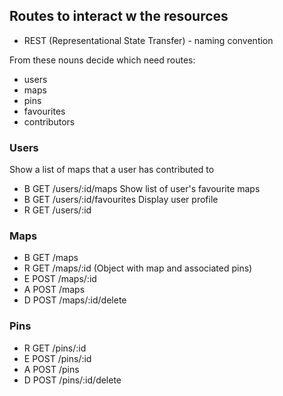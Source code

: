 ## Routes to interact w the resources
* REST (Representational State Transfer) - naming convention

From these nouns decide which need routes:
- users
- maps
- pins
- favourites
- contributors

### Users
Show a list of maps that a user has contributed to
- B GET /users/:id/maps
Show list of user's favourite maps
- B GET /users/:id/favourites
Display user profile
- R GET /users/:id

### Maps
- B GET  /maps
- R GET  /maps/:id (Object with map and associated pins)
- E POST /maps/:id
- A POST /maps
- D POST /maps/:id/delete

### Pins
- R GET  /pins/:id
- E POST /pins/:id
- A POST /pins
- D POST /pins/:id/delete
